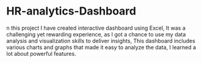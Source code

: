 # HR-analytics-Dashboard
n this project I have created interactive dashboard using Excel, It was a challenging yet rewarding experience, 
as I got a chance to use my data analysis and visualization skills to deliver insights, 
This dashboard includes various charts and graphs that made it easy to analyze the data, I learned a lot about powerful features.

